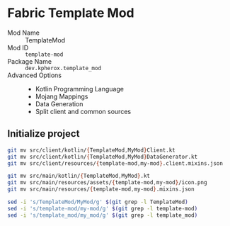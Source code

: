 # Fabric Template Mod

<dl>
  <dt>Mod Name</dt>
  <dd>TemplateMod</dd>
  <dt>Mod ID</dt>
  <dd><code>template-mod</code></dd>
  <dt>Package Name</dt>
  <dd><code>dev.kpherox.template_mod</code></dd>
  <dt>Advanced Options</dt>
  <dd><ul>
    <li>Kotlin Programming Language</li>
    <li>Mojang Mappings</li>
    <li>Data Generation</li>
    <li>Split client and common sources</li>
  </ul></dd>
</dl>

## Initialize project

```zsh
git mv src/client/kotlin/{TemplateMod,MyMod}Client.kt
git mv src/client/kotlin/{TemplateMod,MyMod}DataGenerator.kt
git mv src/client/resources/{template-mod,my-mod}.client.mixins.json

git mv src/main/kotlin/{TemplateMod,MyMod}.kt
git mv src/main/resources/assets/{template-mod,my-mod}/icon.png
git mv src/main/resources/{template-mod,my-mod}.mixins.json

sed -i 's/TemplateMod/MyMod/g' $(git grep -l TemplateMod)
sed -i 's/template-mod/my-mod/g' $(git grep -l template-mod)
sed -i 's/template_mod/my_mod/g' $(git grep -l template_mod)
```
